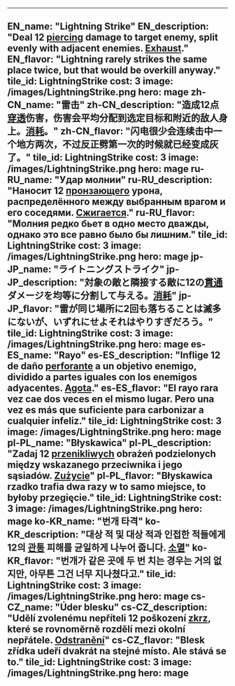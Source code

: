 ---

EN_name: "Lightning Strike"
EN_description: "Deal 12 <u>piercing</u> damage to target enemy, split evenly with adjacent enemies.  <u>Exhaust</u>."
EN_flavor: "Lightning rarely strikes the same place twice, but that would be overkill anyway."
tile_id: LightningStrike
cost: 3
image: /images/LightningStrike.png
hero: mage
zh-CN_name: "雷击"
zh-CN_description: "造成12点<u>穿透</u>伤害，伤害会平均分配到选定目标和附近的敌人身上。<u>消耗</u>。"
zh-CN_flavor: "闪电很少会连续击中一个地方两次，不过反正劈第一次的时候就已经变成灰了。"
tile_id: LightningStrike
cost: 3
image: /images/LightningStrike.png
hero: mage
ru-RU_name: "Удар молнии"
ru-RU_description: "Наносит 12 <u>пронзающего</u> урона, распределённого между выбранным врагом и его соседями. <u>Сжигается</u>."
ru-RU_flavor: "Молния редко бьет в одно место дважды, однако это все равно было бы лишним."
tile_id: LightningStrike
cost: 3
image: /images/LightningStrike.png
hero: mage
jp-JP_name: "ライトニングストライク"
jp-JP_description: "対象の敵と隣接する敵に12の<u>貫通</u>ダメージを均等に分割して与える。<u>消耗</u>"
jp-JP_flavor: "雷が同じ場所に2回も落ちることは滅多にないが、いずれにせよそれはやりすぎだろう。"
tile_id: LightningStrike
cost: 3
image: /images/LightningStrike.png
hero: mage
es-ES_name: "Rayo"
es-ES_description: "Inflige 12 de daño <u>perforante</u> a un objetivo enemigo, dividido a partes iguales con los enemigos adyacentes. <u>Agota</u>."
es-ES_flavor: "El rayo rara vez cae dos veces en el mismo lugar. Pero una vez es más que suficiente para carbonizar a cualquier infeliz."
tile_id: LightningStrike
cost: 3
image: /images/LightningStrike.png
hero: mage
pl-PL_name: "Błyskawica"
pl-PL_description: "Zadaj 12 <u>przenikliwych</u> obrażeń podzielonych między wskazanego przeciwnika i jego sąsiadów. <u>Zużycie</u>"
pl-PL_flavor: "Błyskawica rzadko trafia dwa razy w to samo miejsce, to byłoby przegięcie."
tile_id: LightningStrike
cost: 3
image: /images/LightningStrike.png
hero: mage
ko-KR_name: "번개 타격"
ko-KR_description: "대상 적 및 대상 적과 인접한 적들에게 12의 <u>관통</u> 피해를 균일하게 나누어 줍니다. <u>소멸</u>"
ko-KR_flavor: "번개가 같은 곳에 두 번 치는 경우는 거의 없지만, 아무튼 그건 너무 지나쳤다고."
tile_id: LightningStrike
cost: 3
image: /images/LightningStrike.png
hero: mage
cs-CZ_name: "Úder blesku"
cs-CZ_description: "Udělí zvolenému nepříteli 12 poškození <u>zkrz</u>, které se rovnoměrně rozdělí mezi okolní nepřátele. <u>Odstranění</u>"
cs-CZ_flavor: "Blesk zřídka udeří dvakrát na stejné místo. Ale stává se to."
tile_id: LightningStrike
cost: 3
image: /images/LightningStrike.png
hero: mage
---